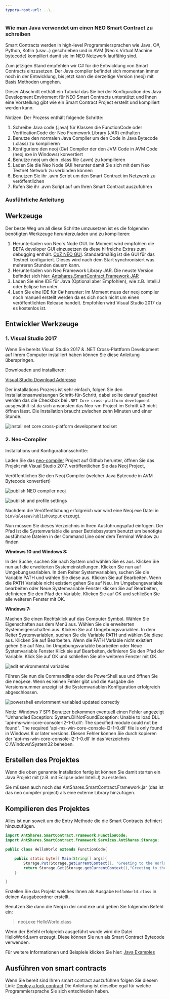 ```yaml
---
typora-root-url: ..\..
---
```


### Wie man Java verwendet um einen NEO Smart Contract zu schreiben

Smart Contracts werden in high-level Programmiersprachen wie Java, C#,  Python, Kotlin (usw...) geschrieben und in AVM (Neo´s Virtual Machine bytecode) kompiliert damit sie im NEO Netzwerk lauffähig sind. 

Zum jetzigen Stand empfehlen wir C# für die Entwicklung von Smart Contracts einzusetzen. Der Java compiler befindet sich momentan immer noch in der Entwicklung, bis jetzt kann die derzeitige Version (neoj) mit Basis Methoden umgehen. 

Dieser Abschnitt enthält ein Tutorial das Sie bei der Konfiguration des Java Development Enviroment für NEO Smart Contracts unterstützt und Ihnen eine Vorstellung gibt wie ein Smart Contract Project erstellt und kompiliert werden kann. 

Notizen: Der Prozess enthält folgende Schritte:
1. Schreibe Java code (.java) für Klassen die FunctionCode oder VerificationCode der Neo Framework Library (JAR) enthalten
2. Benutze den normalen Java Compiler um den Code in Java Bytecode (.class) zu kompilieren
3. Konfiguriere den neoj (C#) Compiler der den JVM Code in AVM Code (neoj.exe in Windows) konvertiert
4. Benutze neoj um dein .class file (.avm) zu kompilieren
5. Laden Sie die Neo Node GUI herunter damit Sie sich mit dem Neo Testnet Network zu verbinden können 
6. Benutzen Sie ihr .avm Script um den Smart Contract im Netzwerk zu veröffentlichen
7. Rufen Sie ihr .avm Script auf um Ihren Smart Contract auszuführen

### Ausführliche Anleitung

## Werkzeuge

Der beste Weg um all diese Schritte umzusetzen ist es die folgenden benötigten Werkzeuge herunterzuladen und zu kompilieren:

1. Herunterladen von Neo´s Node GUI. Im Moment wird empfohlen die BETA developer GUI einzusetzen da diese hilfreiche Extras zum debugging enthält. [CoZ NEO GUI](https://github.com/CityOfZion/neo-gui-developer). Standardmäßig ist die GUI für das Testnet konfiguriert. Dieses wird nach dem Start synchronisiert was mehreren Stunden dauern kann.     
2. Herunterladen von Neo Framework Library JAR. Die neuste Version befindet sich hier: [Antshares.SmartContract.Framework JAR](https://github.com/CityOfZion/neo-java-sdk/blob/master/target/org.neo.smartcontract.framework.jar)   
3. Laden Sie eine IDE für Java (Optional aber Empfohlen), wie z.B. IntelliJ oder Eclipse herunter.       
4. Ladn Sie eine IDE für C# herunter: Im Moment muss der neoj compiler noch manuell erstellt werden da es sich noch nicht um einen veröffentlichten Release handelt. Empfohlen wird Visual Studio 2017 da es kostenlos ist.


## Entwickler Werkzeuge

### 1. Visual Studio 2017

Wenn Sie bereits Visual Studio 2017 & .NET Cross-Plattform Development auf Ihrem Computer installiert haben können Sie diese Anleitung überspringen. 


Downloaden und installieren: 

[Visual Studio Download Addresse](https://www.visualstudio.com/products/visual-studio-community-vs)

Der installations Prozess ist sehr einfach, folgen Sie den Installationsanweisungen Schritt-für-Schritt, dabei sollte darauf geachtet werden das die Checkbox bei `.NET Core cross-platform development` ausgewählt ist da sich ansonsten das Neo-vm Project im Schritt #3 nicht öffnen lässt. 
Die Installation braucht zwischen zehn Minuten und einer Stunde. 

![install net core cross-platform development toolset](/assets/install_core_cross_platform_development_toolset.png)

### 2. Neo-Compiler

Installations und Konfigurationsschritte: 

Laden Sie das [neo-compiler](https://github.com/neo-project/neo-compiler) Project auf Github herunter, öffnen Sie das Projekt mit Visual Studio 2017, veröffentlichen Sie das Neoj Project, 

Veröffentlichen Sie den Neoj Compiler (welcher Java Bytecode in AVM Bytecode konvertiert)

![publish NEO compiler neoj](/assets/publish_neo_compiler_neoj.png)

![publish and profile settings](/assets/publish_and_profile_settings.png)

Nachdem die Veröffentlichung erfolgreich war wird eine Neoj.exe Datei in `bin\Release\PublishOutput` erzeugt.

Nun müssen Sie dieses Verzeichnis in Ihren Ausführungspfad einfügen. Der Pfad ist die Systemvariable die unser Betriebssystem benutzt um benötigte ausführbare Dateien in der Command Line oder dem Terminal Window zu finden 

**Windows 10 und Windows 8:**

  In der Suche, suchen Sie nach System und wählen Sie es aus.
  Klicken Sie nun auf die erweiterten Systemeinstellungen.
  Klicken Sie nun auf Umgebungsvariablen. In dem Reiter Systemvariablen, suchen Sie die Variable PATH und wählen Sie diese aus. Klicken Sie auf Bearbeiten. Wenn die PATH Variable nicht existiert gehen Sie auf Neu.
  Im Umgebungsvariable bearbeiten oder Neue Systemvariable Fenster klicken Sie auf Bearbeiten, definieren Sie den Pfad der Variable. Klicken Sie auf OK und schließen Sie alle weiteren Fenster mit OK. 

**Windows 7:**

  Machen Sie einen Rechtsklick auf das Computer Symbol.
  Wählen Sie Eigenschaften aus dem Menü aus.
  Wählen Sie die erweiterten Systemeigenschaften aus. 
  Klicken Sie auf Umgebungsvariablen. In dem Reiter Systemvariablen, suchen Sie die Variable PATH und wählen Sie diese aus. Klicken Sie auf Bearbeiten. Wenn die PATH Variable nicht existiert gehen Sie auf Neu.
  Im Umgebungsvariable bearbeiten oder Neue Systemvariable Fenster Klick sie auf Bearbeiten, definieren Sie den Pfad der Variable. Klick Sie auf OK und schließen Sie alle weiteren Fenster mit OK.
  
![edit environmental variables](/assets/edit_environmental_variables.png)


Führen Sie nun die Commandline oder die PowerShell aus und öffnen Sie die neoj.exe. Wenn es keinen Fehler gibt und die Ausgabe die Versionsnummer anzeigt ist die Systemvariablen Konfiguration erfolgreich abgeschlossen. 

![powershell enviornment variabled updated correctly](/assets/powershell_enviornment_variabled_updated_correctly.png)


Notiz: Windows 7 SP1 Benutzer bekommen eventuell einen Fehler angezeigt "Unhandled Exception: System.DllNotFoundException: Unable to load DLL 'api-ms-win-core-console-l2-1-0.dll': The specified module could not be found". The required 'api-ms-win-core-console-l2-1-0.dll' file is only found in Windows 8 or later versions. Diesen Fehler können Sie durch kopieren der 'api-ms-win-core-console-l2-1-0.dll' in das Verzeichnis C.\Windows\System32 beheben.


## Erstellen des Projektes

Wenn die oben genannte Installation fertig ist können Sie damit starten ein Java Projekt mit (z.B. mit Eclipse oder IntelliJ)
zu erstellen.                                       

Sie müssen auch noch das AntShares.SmartContract.Framework.jar (das ist das neo compiler project) als eine externe Library hinzufügen.


## Kompilieren des Projektes

Alles ist nun soweit um die Entry Methode die die Smart Contracts definiert hinzuzufügen. 

```Java
import AntShares.SmartContract.Framework.FunctionCode;
import AntShares.SmartContract.Framework.Services.AntShares.Storage;

public class HelloWorld extends FunctionCode{

    public static byte[] Main(String[] args){
        Storage.Put(Storage.getCurrentContext(), "Greeting to the World", "Hello World!");
        return Storage.Get(Storage.getCurrentContext(),"Greeting to the World");
    }

}
```

Erstellen Sie das Projekt welches Ihnen als Ausgabe `HelloWorld.class` in deinen Ausgabeordner erstellt. 

Benutzen Sie dann die Neoj in der cmd.exe und geben Sie folgenden Befehl ein: 
> neoj.exe HelloWorld.class

Wenn der Befehl erfolgreich ausgeführt wurde wird die Datei HelloWorld.avm erzeugt. Diese können Sie nun als Smart Contract Bytecode verwenden. 

Für weitere Informationen und Beispiele klicken Sie hier: [Java Examples](https://github.com/neo-project/examples-java)

## Ausführen von smart contracts

Wenn Sie bereit sind Ihren smart contract auszuführen folgen Sie diesem Link: [Deploy a lock contract](http://docs.neo.org/en-us/sc/tutorial/Lock2.html) Die Anleitung ist dieselbe egal für welche Programmiersprache Sie sich entschieden haben. 
